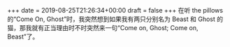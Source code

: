 +++
date = 2019-08-25T21:26:34+00:00
draft = false
+++
在听 the pillows 的“Come On, Ghost”时，我突然想到如果我有两只分别名为 Beast 和 Ghost 的猫，那我就有正当理由时不时突然来一句“Come on, Ghost; Come on, Beast”了。
